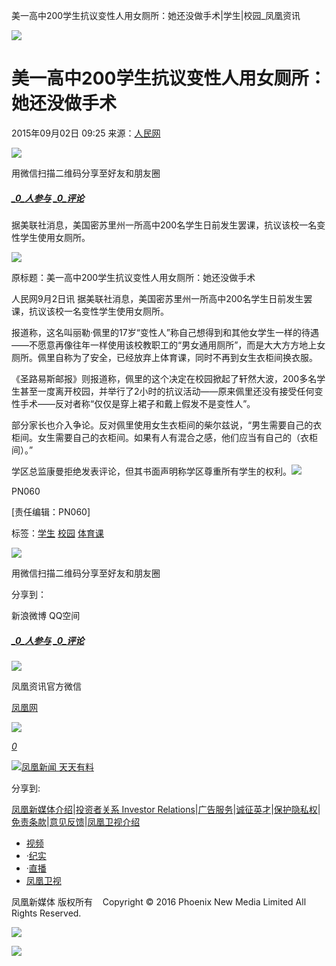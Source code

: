 美一高中200学生抗议变性人用女厕所：她还没做手术|学生|校园\_凤凰资讯

![](https://dolphin.deliver.ifeng.com/c?z=ifeng&la=0&si=2&ci=23&cg=22&c=29&or=232&l=728&bg=728&b=726&u=https://y0.ifengimg.com/34c4a1d78882290c/2012/0528/1x1.gif)

# 美一高中200学生抗议变性人用女厕所：她还没做手术

2015年09月02日 09:25 来源：[人民网](http://world.people.com.cn/n/2015/0902/c1002-27541000.html)

![](http://h2.ifengimg.com/0f56ee67a4c375c2/2013/1106/indeccode.png)

用微信扫描二维码分享至好友和朋友圈

##### [_0_人参与](http://gentie.ifeng.com/view.html?docUrl=http%3A%2F%2Fnews.ifeng.com%2Fa%2F20150902%2F44572545_0.shtml&docName=%E7%BE%8E%E4%B8%80%E9%AB%98%E4%B8%AD200%E5%AD%A6%E7%94%9F%E6%8A%97%E8%AE%AE%E5%8F%98%E6%80%A7%E4%BA%BA%E7%94%A8%E5%A5%B3%E5%8E%95%E6%89%80%EF%BC%9A%E5%A5%B9%E8%BF%98%E6%B2%A1%E5%81%9A%E6%89%8B%E6%9C%AF&skey=6f06d0&pcUrl=http%3A%2F%2Fnews.ifeng.com%2Fa%2F20150902%2F44572545_0.shtml) [_0_评论](http://gentie.ifeng.com/view.html?docUrl=http%3A%2F%2Fnews.ifeng.com%2Fa%2F20150902%2F44572545_0.shtml&docName=%E7%BE%8E%E4%B8%80%E9%AB%98%E4%B8%AD200%E5%AD%A6%E7%94%9F%E6%8A%97%E8%AE%AE%E5%8F%98%E6%80%A7%E4%BA%BA%E7%94%A8%E5%A5%B3%E5%8E%95%E6%89%80%EF%BC%9A%E5%A5%B9%E8%BF%98%E6%B2%A1%E5%81%9A%E6%89%8B%E6%9C%AF&skey=6f06d0&pcUrl=http%3A%2F%2Fnews.ifeng.com%2Fa%2F20150902%2F44572545_0.shtml)

据美联社消息，美国密苏里州一所高中200名学生日前发生罢课，抗议该校一名变性学生使用女厕所。

![](http://y3.ifengimg.com/cmpp/2015/09/02/10/bba09cd0-6ef8-4d01-9435-ead924ef2bbd_size172_w500_h321.png)

原标题：美一高中200学生抗议变性人用女厕所：她还没做手术

人民网9月2日讯 据美联社消息，美国密苏里州一所高中200名学生日前发生罢课，抗议该校一名变性学生使用女厕所。

报道称，这名叫丽勒·佩里的17岁“变性人”称自己想得到和其他女学生一样的待遇——不愿意再像往年一样使用该校教职工的“男女通用厕所”，而是大大方方地上女厕所。佩里自称为了安全，已经放弃上体育课，同时不再到女生衣柜间换衣服。

《圣路易斯邮报》则报道称，佩里的这个决定在校园掀起了轩然大波，200多名学生甚至一度离开校园，并举行了2小时的抗议活动——原来佩里还没有接受任何变性手术——反对者称“仅仅是穿上裙子和戴上假发不是变性人”。

部分家长也介入争论。反对佩里使用女生衣柜间的柴尔兹说，“男生需要自己的衣柜间。女生需要自己的衣柜间。如果有人有混合之感，他们应当有自己的（衣柜间）。”

学区总监康曼拒绝发表评论，但其书面声明称学区尊重所有学生的权利。[![](http://y2.ifengimg.com/a/2015/0708/icon_logo.gif)](http://www.ifeng.com/)

PN060

\[责任编辑：PN060\]

标签：[学生](http://search.ifeng.com/sofeng/search.action?c=1&q=%E5%AD%A6%E7%94%9F) [校园](http://search.ifeng.com/sofeng/search.action?c=1&q=%E6%A0%A1%E5%9B%AD) [体育课](http://search.ifeng.com/sofeng/search.action?c=1&q=%E4%BD%93%E8%82%B2%E8%AF%BE)

![](http://h2.ifengimg.com/0f56ee67a4c375c2/2013/1106/indeccode.png)

用微信扫描二维码分享至好友和朋友圈

分享到：

新浪微博 QQ空间

##### [_0_人参与](http://gentie.ifeng.com/view.html?docUrl=http%3A%2F%2Fnews.ifeng.com%2Fa%2F20150902%2F44572545_0.shtml&docName=%E7%BE%8E%E4%B8%80%E9%AB%98%E4%B8%AD200%E5%AD%A6%E7%94%9F%E6%8A%97%E8%AE%AE%E5%8F%98%E6%80%A7%E4%BA%BA%E7%94%A8%E5%A5%B3%E5%8E%95%E6%89%80%EF%BC%9A%E5%A5%B9%E8%BF%98%E6%B2%A1%E5%81%9A%E6%89%8B%E6%9C%AF&skey=6f06d0&pcUrl=http%3A%2F%2Fnews.ifeng.com%2Fa%2F20150902%2F44572545_0.shtml) [_0_评论](http://gentie.ifeng.com/view.html?docUrl=http%3A%2F%2Fnews.ifeng.com%2Fa%2F20150902%2F44572545_0.shtml&docName=%E7%BE%8E%E4%B8%80%E9%AB%98%E4%B8%AD200%E5%AD%A6%E7%94%9F%E6%8A%97%E8%AE%AE%E5%8F%98%E6%80%A7%E4%BA%BA%E7%94%A8%E5%A5%B3%E5%8E%95%E6%89%80%EF%BC%9A%E5%A5%B9%E8%BF%98%E6%B2%A1%E5%81%9A%E6%89%8B%E6%9C%AF&skey=6f06d0&pcUrl=http%3A%2F%2Fnews.ifeng.com%2Fa%2F20150902%2F44572545_0.shtml)

![](http://d.ifengimg.com/w80_h80_nocache/y0.ifengimg.com/e01ed39fc2da5d4a/2013/1107/00092ec33d1b6502592a18584daddf3e.jpg)

凤凰资讯官方微信

[凤凰网](http://weibo.com/phoenixnewmedia "凤凰网")

![](http://y2.ifengimg.com/ifengimcp/pic/20150902/3677f2773fd79f12b079_size1_w35_h15.png)

[_0_](javascript:void\(0\);)

[![凤凰新闻 天天有料](//y3.ifengimg.com/a/2015/0130/b3e486531275e3b.JPG)](http://api.3g.ifeng.com/ifengtg?adid=11345)

分享到:

[凤凰新媒体介绍](http://www.ifeng.com/corp/about/intro/)|[投资者关系 Investor Relations](http://ir.ifeng.com/)|[广告服务](http://biz.ifeng.com/)|[诚征英才](http://career.ifeng.com/)|[保护隐私权](http://www.ifeng.com/corp/privacy/)|[免责条款](http://www.ifeng.com/corp/exemption/)|[意见反馈](http://help.ifeng.com/)|[凤凰卫视介绍](http://phtv.ifeng.com/intro/)

-   [视频](http://v.ifeng.com/ "视频")
-   ·[纪实](http://v.ifeng.com/documentary/index.shtml "纪实")
-   ·[直播](http://v.ifeng.com/live/ "直播")
-   [凤凰卫视](http://phtv.ifeng.com/ "凤凰卫视")

凤凰新媒体 版权所有    Copyright © 2016 Phoenix New Media Limited All Rights Reserved.

![](http://ifeng.wrating.com/a.gif?a=192ebcc08c1&t=&i=4dc16a337.192ebcc08cd.0.3232db9b5d85&b=https%3A//news.ifeng.com/a/20150902/44572545_0.shtml&c=860010-2063990101&s=800x600x24&l=en-us&z=0&j=0&f=-&ut=30&n=&js=&ck=1)

![](http://ifeng.wrating.com/a.gif?a=&c=860010-2063990101)